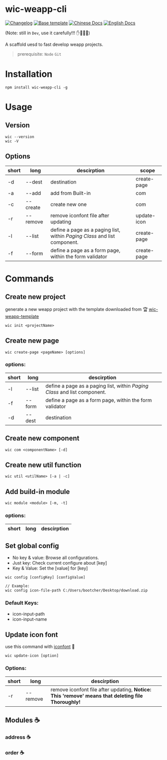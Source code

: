 # wic-weapp-cli

<p align="left">
  <a href="https://github.com/blcher/wic-weapp-cli/blob/master/CHANGELOG.md"><img src="https://img.shields.io/badge/Changelog-blue.svg" alt="Changelog"></a>
  <a href="https://github.com/blcher/wic-weapp-template"><img src="https://img.shields.io/badge/Template-Wic-orange.svg" alt="Base template"></a>
  <a href="https://github.com/blcher/wic-weapp-cli/blob/master/README.CN.md"><img src="https://img.shields.io/badge/Docs-%E4%B8%AD%E6%96%87%E6%96%87%E6%A1%A3-red.svg" alt="Chinese Docs"></a>
  <a href="https://github.com/blcher/wic-weapp-cli#readme"><img src="https://img.shields.io/badge/Docs-English-yellow.svg" alt="English Docs"></a>
</p>

(Note: still in `Dev`, use it carefully!!! :hand::dash::dash::dash:)

<p>A scaffold uesd to fast develop weapp projects.
</p>

> prerequisite: `Node` `Git`

# Installation

```
npm install wic-weapp-cli -g
```

# Usage

## Version

```
wic --version
wic -V
```

<!-- > note: only version before 6.1.0 of commander is supported currently (#FIXME: just check out version 8.1.0 can not) -->

## Options

| short | long     | descirption                                                               | scope       |
| ----- | -------- | ------------------------------------------------------------------------- | ----------- |
| -d    | --dest   | destination                                                               | create-page |
| -a    | --add    | add from Built-in                                                         | com         |
| -c    | --create | create new one                                                            | com         |
| -r    | --remove | remove iconfont file after updating                                       | update-icon |
| -l    | --list   | define a page as a paging list, within _Paging Class_ and list component. | create-page |
| -f    | --form   | define a page as a form page, within the form validator                   | create-page |

<!-- | -n    | --network | auto import _Request Class_                                               | page, com   | -->

# Commands

## Create new project

generate a new weapp project with the template downloaded from :trophy: [wic-weapp-template](https://github.com/blcher/wic-weapp-template.git)

```
wic init <projectName>
```

<!-- The cases below can help you to make choices:

- When you: confirm using the native weapp tabbar
  - It will: generate those pages which is in tabbar list, and set `tabBar` in file **app.json**, then import them in `pages` automatically -->

## Create new page

```
wic create-page <pageName> [options]
```

### options:

| short | long   | descirption                                                               |
| ----- | ------ | ------------------------------------------------------------------------- |
| -l    | --list | define a page as a paging list, within _Paging Class_ and list component. |
| -f    | --form | define a page as a form page, within the form validator                   |
| -d    | --dest | destination                                                               |

## Create new component

```
wic com <componentName> [-d]
```

## Create new util function

```
wic util <utilName> [-a | -c]
```

## Add build-in module

```
wic module <module> [-m, -t]
```

### options:

| short | long     | descirption                                                               |
| ----- | -------- | ------------------------------------------------------------------------- |


## Set global config

- No key & value: Browse all configurations.
- Just key: Check current configure about [key]
- Key & Value: Set the [value] for [key]

```
wic config [configKey] [configValue]

// Example:
wic config icon-file-path C:/Users/bootcher/Desktop/download.zip
```

### Default Keys:

- icon-input-path
- icon-input-name

## Update icon font

use this command with [iconfont](https://www.iconfont.cn/) :see_no_evil:

```
wic update-icon [option]
```

### Options:

| short | long     | descirption                                                                                         |
| ----- | -------- | --------------------------------------------------------------------------------------------------- |
| -r    | --remove | remove iconfont file after updating, **Notice: This 'remove' means that deleting file Thoroughly!** |

## Modules :coffee:

### address :coffee:

### order :coffee:

##

